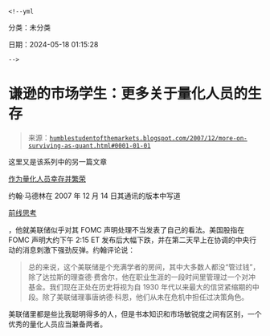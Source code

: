 `<!--yml`

分类：未分类

日期：2024-05-18 01:15:28

`-->`

# 谦逊的市场学生：更多关于量化人员的生存

> 来源：[`humblestudentofthemarkets.blogspot.com/2007/12/more-on-surviving-as-quant.html#0001-01-01`](https://humblestudentofthemarkets.blogspot.com/2007/12/more-on-surviving-as-quant.html#0001-01-01)

这里又是该系列中的另一篇文章

[作为量化人员幸存并繁荣](http://humblestudentofthemarkets.blogspot.com/2007/12/surviving-and-prospering-as-quant.html)

约翰·马德林在 2007 年 12 月 14 日其通讯的版本中写道

[前线思考](http://www.frontlinethoughts.com/)

，他就美联储似乎对其 FOMC 声明处理不当发表了自己的看法。美国股指在 FOMC 声明大约下午 2:15 ET 发布后大幅下跌，并在第二天早上在协调的中央行动的消息刺激下强劲反弹。约翰评论说：

> 总的来说，这个美联储是个充满学者的房间，其中大多数人都没“管过钱”，除了达拉斯的理查德·费舍尔，他在职业生涯的一段时间里管理过一个对冲基金。我们现在正处在历史将视为自 1930 年代以来最大的信贷紧缩期的中段。除了美联储理事唐纳德·科恩，他们从未在危机中担任过决策角色。

美联储里都是些比我聪明得多的人，但是书本知识和市场敏锐度之间有区别，一个优秀的量化人员应当兼备两者。
